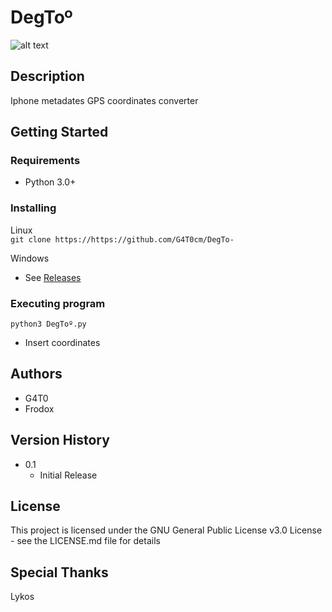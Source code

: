 # DegToº

![alt text](https://i.imgur.com/ta1wSdp.png)

## Description

Iphone metadates GPS coordinates converter

## Getting Started

### Requirements

* Python 3.0+

### Installing

 Linux  
```git clone https://https://github.com/G4T0cm/DegTo-```
  
Windows  
* See [Releases](https://github.com/user/repo/blob/branch/other_file.md)

### Executing program

```
python3 DegToº.py
```
* Insert coordinates

## Authors
* G4T0
* Frodox

## Version History
* 0.1
    * Initial Release

## License

This project is licensed under the GNU General Public License v3.0 License - see the LICENSE.md file for details

## Special Thanks
Lykos

